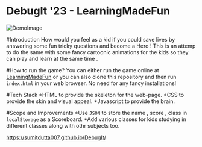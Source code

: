# DebugIt '23 - LearningMadeFun
![DemoImage](https://user-images.githubusercontent.com/129226126/232347478-788f29ae-c1c2-49f3-bbde-dad2d280cd63.png)

#Introduction
How would you feel as a kid if you could save lives by answering some fun tricky questions and become a Hero ! This is an attemp to do the same with some fancy cartoonic animations for the kids so they can play and learn at the same time .

#How to run the game?
You can either run the game online at [LearningMadeFun](sumitdutta007.github.io/DebugIt/) or you can also clone this repository and then run `index.html` in your web browser. No need for any fancy installations!

#Tech Stack
*HTML to provide the skeleton for the web-page.
*CSS to provide the skin and visual appeal.
*Javascript to provide the brain.

#Scope and Improvements
*Use `JSON` to store the name , score , class in `localStorage` as a Scoreboard.
*Add various classes for kids studying in different classes along with othr subjects too.

https://sumitdutta007.github.io/DebugIt/
